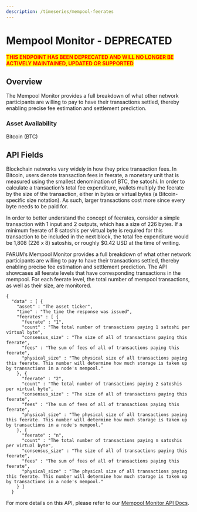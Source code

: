 ```yaml
---
description: /timeseries/mempool-feerates
---
```


# Mempool Monitor - DEPRECATED

<mark style="color:red;">**THIS ENDPOINT HAS BEEN DEPRECATED AND WILL NO LONGER BE ACTIVELY MAINTAINED, UPDATED OR SUPPORTED**</mark>

## Overview

The Mempool Monitor provides a full breakdown of what other network participants are willing to pay to have their transactions settled, thereby enabling precise fee estimation and settlement prediction.

### Asset Availability

Bitcoin (BTC)

## API Fields

Blockchain networks vary widely in how they price transaction fees. In Bitcoin, users denote transaction fees in feerate, a monetary unit that is measured using the smallest denomination of BTC, the satoshi. In order to calculate a transaction’s total fee expenditure, wallets multiply the feerate by the size of the transaction, either in bytes or virtual bytes (a Bitcoin-specific size notation). As such, larger transactions cost more since every byte needs to be paid for.

In order to better understand the concept of feerates, consider a simple transaction with 1 input and 2 outputs, which has a size of 226 bytes. If a minimum feerate of 8 satoshis per virtual byte is required for this transaction to be included in the next block, the total fee expenditure would be 1,808 (226 x 8) satoshis, or roughly $0.42 USD at the time of writing.

FARUM’s Mempool Monitor provides a full breakdown of what other network participants are willing to pay to have their transactions settled, thereby enabling precise fee estimation and settlement prediction. The API showcases all feerate levels that have corresponding transactions in the mempool. For each feerate level, the total number of mempool transactions, as well as their size, are monitored.

```
{
  "data" : [ {
    "asset" : "The asset ticker",
    "time" : "The time the response was issued", 
    "feerates" : [ {
      "feerate" : "1",
      "count" : "The total number of transactions paying 1 satoshi per virtual byte", 
      "consensus_size" : "The size of all of transactions paying this feerate", 
      "fees" : "The sum of fees of all of transactions paying this feerate",
      "physical_size" : "The physical size of all transactions paying this feerate. This number will determine how much storage is taken up by transactions in a node's mempool."
    }, {
      "feerate" : "2",
      "count" : "The total number of transactions paying 2 satoshis per virtual byte", 
      "consensus_size" : "The size of all of transactions paying this feerate", 
      "fees" : "The sum of fees of all of transactions paying this feerate",
      "physical_size" : "The physical size of all transactions paying this feerate. This number will determine how much storage is taken up by transactions in a node's mempool."
    }, {
      "feerate" : "n",
      "count" : "The total number of transactions paying n satoshis per virtual byte", 
      "consensus_size" : "The size of all of transactions paying this feerate", 
      "fees" : "The sum of fees of all of transactions paying this feerate",
      "physical_size" : "The physical size of all transactions paying this feerate. This number will determine how much storage is taken up by transactions in a node's mempool."
    } ] 
  }
```

For more details on this API, please refer to our [Mempool Monitor API Docs](https://docs.coinmetrics.io/api/v4#operation/getMempoolFeerates).
